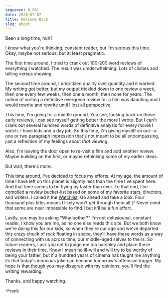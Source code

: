 ```yaml
---
sequence: 0.001
date: 2020-07-07
title: Welcome Back
slug: about
---
```


Been a long time, huh?

I know what you're thinking, constant reader, but I'm serious this time. Okay,
maybe not serious, but at least pragmatic.

The first time around, I tried to crank out 100-200 word reviews of everything I
watched. The result was umderwhelming. Lots of cliches and telling versus
showing.

The second time around, I prioritized quality over quantity and it worked. My
writing got better, but my output trickled down to one review a week, then one
every few weeks, then one a month, then none for years. The notion of writing a
definitive evergreen review for a film was daunting and I would rewrite and
rewrite until I lost all perspective.

This time, I'm going for a middle ground. You see, looking back on those early
reviews, I can see myself getting better the more I wrote. But I can't crank out
several hundred words of definitive analysis for every movie I watch. I have
kids and a day job. So this time, I'm giving myself an out--a one or two
paragraph impression that's not meant to be all encompassing, just a reflection
of my feelings about _that viewing_.

Also, I'm leaving the door open to re-visit a film and add another review. Maybe
building on the first, or maybe rethinking some of my earlier ideas.

But wait, there's more.

This time around, I've decided to focus my efforts. At my age, the amount of
time I have left on this planet is slightly less than the time I've spent here.
And that time seems to be flying by faster than ever. To that end, I've compiled
a review bucket-list based on some of my favorite stars, directors, and writers.
I called it the [Watchlist](/watchlist/). Go ahead and take a look. Four
thousand plus titles means I likely won't get through them all [^ Never mind that
some are near impossible to find.] but it'll be a fun effort.

Lastly, you may be asking "Why bother?" I'm not delusiounal, constant reader, I
know you are me, as no one else reads this site. But we both know we're doing
this for our kids, so when they're our age and we've departed this crazy chuck
of rock floating in space, they'll have these words as a way of connecting with
us across time, our middle-aged selves to theirs. So future readers, I ask you
not to judge me too harshley and place these reviews in their time. Know I mean
no ill-will and will try to be worthy of being your father, but if a hundred
years of cinema has taught me anything its that today's innocous joke can become
tomorrow's offensive trigger. My hope is that though you may disagree with my
opinions, you'll find the writing rewarding.

Thanks, and happy watching.

-Frank
